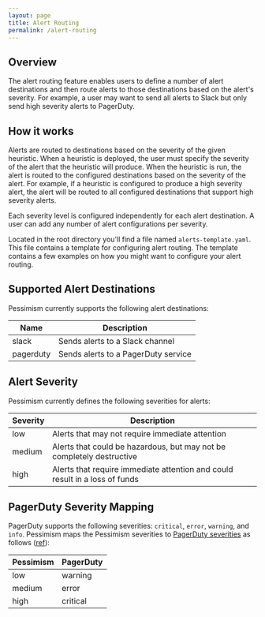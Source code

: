 ```yaml
---
layout: page
title: Alert Routing
permalink: /alert-routing
---
```



## Overview
The alert routing feature enables users to define a number of alert destinations and then route alerts to those 
destinations based on the alert's severity. For example, a user may want to send all alerts to Slack but only send high 
severity alerts to PagerDuty.


## How it works
Alerts are routed to destinations based on the severity of the given heuristic.
When a heuristic is deployed, the user must specify the severity of the alert that the heuristic will produce.
When the heuristic is run, the alert is routed to the configured destinations based on the severity of the alert.
For example, if a heuristic is configured to produce a high severity alert, the alert will be routed to all configured
destinations that support high severity alerts.

Each severity level is configured independently for each alert destination. A user can add any number of alert
configurations per severity.

Located in the root directory you'll find a file named `alerts-template.yaml`. This file contains a template for
configuring alert routing. The template contains a few examples on how you might want to configure your alert routing.

## Supported Alert Destinations
Pessimism currently supports the following alert destinations:

| Name      | Description                         |
|-----------|-------------------------------------|
| slack     | Sends alerts to a Slack channel     |
| pagerduty | Sends alerts to a PagerDuty service |

## Alert Severity
Pessimism currently defines the following severities for alerts:

| Severity | Description                                                                 |
|----------|-----------------------------------------------------------------------------|
| low      | Alerts that may not require immediate attention                             |
| medium   | Alerts that could be hazardous, but may not be completely destructive       |
| high     | Alerts that require immediate attention and could result in a loss of funds |


## PagerDuty Severity Mapping
PagerDuty supports the following severities: `critical`, `error`, `warning`, and `info`.
Pessimism maps the Pessimism severities to [PagerDuty severities](https://developer.pagerduty.com/docs/ZG9jOjExMDI5NTgx-send-an-alert-event) as follows ([ref](../internal/core/alert.go)):

| Pessimism | PagerDuty |
|-----------|-----------|
| low       | warning   |
| medium    | error     |
| high      | critical  |
